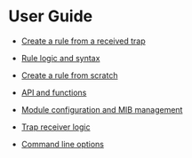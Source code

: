 User Guide
===============

* [Create a rule from a received trap](05-traps.md)

* [Rule logic and syntax](08-rules-evaluation.md)

* [Create a rule from scratch](10-createrule.md)

* [API and functions](50-api-functions.md)

* [Module configuration and MIB management](15-mib.md)

* [Trap receiver logic](20-receiver-logic.md)

* [Command line options](25-CLI.md)
